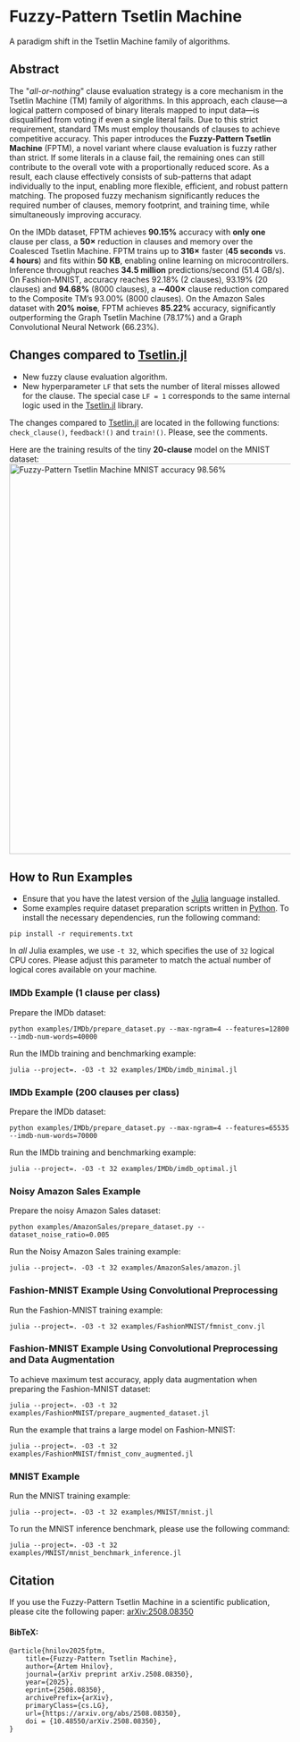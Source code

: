 # Fuzzy-Pattern Tsetlin Machine

A paradigm shift in the Tsetlin Machine family of algorithms.

## Abstract

The "*all-or-nothing*" clause evaluation strategy is a core mechanism in the Tsetlin Machine (TM) family of algorithms. In this approach, each clause—a logical pattern composed of binary literals mapped to input data—is disqualified from voting if even a single literal fails. Due to this strict requirement, standard TMs must employ thousands of clauses to achieve competitive accuracy. This paper introduces the **Fuzzy-Pattern Tsetlin Machine** (FPTM), a novel variant where clause evaluation is fuzzy rather than strict. If some literals in a clause fail, the remaining ones can still contribute to the overall vote with a proportionally reduced score. As a result, each clause effectively consists of sub-patterns that adapt individually to the input, enabling more flexible, efficient, and robust pattern matching. The proposed fuzzy mechanism significantly reduces the required number of clauses, memory footprint, and training time, while simultaneously improving accuracy.

On the IMDb dataset, FPTM achieves **90.15%** accuracy with **only one** clause per class, a **50×** reduction in clauses and memory over the Coalesced Tsetlin Machine. FPTM trains up to **316×** faster (**45 seconds** vs. **4 hours**) and fits within **50 KB**, enabling online learning on microcontrollers. Inference throughput reaches **34.5 million** predictions/second (51.4 GB/s). On Fashion-MNIST, accuracy reaches 92.18% (2 clauses), 93.19% (20 clauses) and **94.68%** (8000 clauses), a **∼400×** clause reduction compared to the Composite TM’s 93.00% (8000 clauses). On the Amazon Sales dataset with **20% noise**, FPTM achieves **85.22%** accuracy, significantly outperforming the Graph Tsetlin Machine (78.17%) and a Graph Convolutional Neural Network (66.23%).

## Changes compared to [Tsetlin.jl](https://github.com/BooBSD/Tsetlin.jl)

  - New fuzzy clause evaluation algorithm.
  - New hyperparameter `LF` that sets the number of literal misses allowed for the clause. The special case `LF = 1` corresponds to the same internal logic used in the [Tsetlin.jl](https://github.com/BooBSD/Tsetlin.jl) library.

The changes compared to [Tsetlin.jl](https://github.com/BooBSD/Tsetlin.jl) are located in the following functions: `check_clause()`, `feedback!()` and `train!()`.
Please, see the comments.

Here are the training results of the tiny **20-clause** model on the MNIST dataset:
<img width="698" alt="Fuzzy-Pattern Tsetlin Machine MNIST accuracy 98.56%" src="https://github.com/user-attachments/assets/05768a26-036a-40ce-b548-95925e96a01d">

## How to Run Examples

- Ensure that you have the latest version of the [Julia](https://julialang.org/downloads/) language installed.
- Some examples require dataset preparation scripts written in [Python](https://www.python.org/downloads/). To install the necessary dependencies, run the following command:

```shell
pip install -r requirements.txt
```
In *all* Julia examples, we use `-t 32`, which specifies the use of `32` logical CPU cores.
Please adjust this parameter to match the actual number of logical cores available on your machine.

### IMDb Example (1 clause per class)

Prepare the IMDb dataset:

```shell
python examples/IMDb/prepare_dataset.py --max-ngram=4 --features=12800 --imdb-num-words=40000
```

Run the IMDb training and benchmarking example:

```shell
julia --project=. -O3 -t 32 examples/IMDb/imdb_minimal.jl
```

### IMDb Example (200 clauses per class)

Prepare the IMDb dataset:

```shell
python examples/IMDb/prepare_dataset.py --max-ngram=4 --features=65535 --imdb-num-words=70000
```

Run the IMDb training and benchmarking example:

```shell
julia --project=. -O3 -t 32 examples/IMDb/imdb_optimal.jl
```

### Noisy Amazon Sales Example

Prepare the noisy Amazon Sales dataset:

```shell
python examples/AmazonSales/prepare_dataset.py --dataset_noise_ratio=0.005
```

Run the Noisy Amazon Sales training example:

```shell
julia --project=. -O3 -t 32 examples/AmazonSales/amazon.jl
```

### Fashion-MNIST Example Using Convolutional Preprocessing

Run the Fashion-MNIST training example:

```shell
julia --project=. -O3 -t 32 examples/FashionMNIST/fmnist_conv.jl
```

### Fashion-MNIST Example Using Convolutional Preprocessing and Data Augmentation

To achieve maximum test accuracy, apply data augmentation when preparing the Fashion-MNIST dataset:

```shell
julia --project=. -O3 -t 32 examples/FashionMNIST/prepare_augmented_dataset.jl
```

Run the example that trains a large model on Fashion-MNIST:

```shell
julia --project=. -O3 -t 32 examples/FashionMNIST/fmnist_conv_augmented.jl
```

### MNIST Example

Run the MNIST training example:

```shell
julia --project=. -O3 -t 32 examples/MNIST/mnist.jl
```

To run the MNIST inference benchmark, please use the following command:

```shell
julia --project=. -O3 -t 32 examples/MNIST/mnist_benchmark_inference.jl
```

## Citation

If you use the Fuzzy-Pattern Tsetlin Machine in a scientific publication, please cite the following paper: [arXiv:2508.08350](https://arxiv.org/abs/2508.08350)

#### BibTeX:
```
@article{hnilov2025fptm,
    title={Fuzzy-Pattern Tsetlin Machine}, 
    author={Artem Hnilov},
    journal={arXiv preprint arXiv.2508.08350},
    year={2025},
    eprint={2508.08350},
    archivePrefix={arXiv},
    primaryClass={cs.LG},
    url={https://arxiv.org/abs/2508.08350},
    doi = {10.48550/arXiv.2508.08350},
}
```

